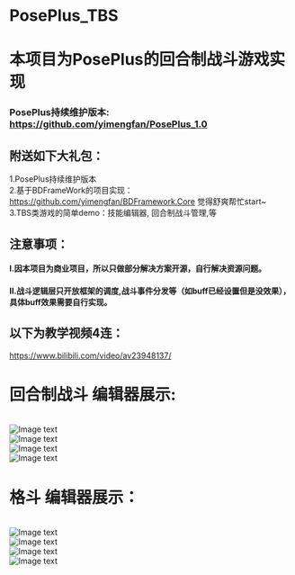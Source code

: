# PosePlus_TBS
# 本项目为PosePlus的回合制战斗游戏实现
### PosePlus持续维护版本: https://github.com/yimengfan/PosePlus_1.0
## 附送如下大礼包：  
1.PosePlus持续维护版本  
2.基于BDFrameWork的项目实现：https://github.com/yimengfan/BDFramework.Core  觉得舒爽帮忙start~  
3.TBS类游戏的简单demo：技能编辑器, 回合制战斗管理,等    
## 注意事项：
#### I.因本项目为商业项目，所以只做部分解决方案开源，自行解决资源问题。  
#### II.战斗逻辑层只开放框架的调度,战斗事件分发等（如buff已经设置但是没效果），具体buff效果需要自行实现。

## 以下为教学视频4连：
https://www.bilibili.com/video/av23948137/

# 回合制战斗 编辑器展示:
<br>![Image text](https://github.com/yimengfan/PosePlus_1.0/blob/master/img/tbs1.jpg)
<br>![Image text](https://github.com/yimengfan/PosePlus_1.0/blob/master/img/tbs2.jpg)
<br>![Image text](https://github.com/yimengfan/PosePlus_1.0/blob/master/img/tbs3.jpg)
<br>![Image text](https://github.com/yimengfan/PosePlus_1.0/blob/master/img/tbs4.jpg)

# 格斗 编辑器展示：
<br>![Image text](https://github.com/yimengfan/PosePlus_1.0/blob/master/img/ftg1.jpg)
<br>![Image text](https://github.com/yimengfan/PosePlus_1.0/blob/master/img/ftg2.jpg)
<br>![Image text](https://github.com/yimengfan/PosePlus_1.0/blob/master/img/ftg3.jpg)
<br>![Image text](https://github.com/yimengfan/PosePlus_1.0/blob/master/img/ftg4.jpg)

